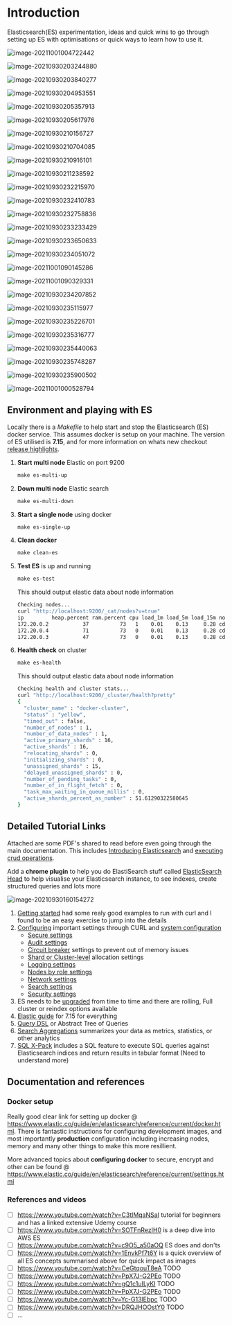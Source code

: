# Introduction

Elasticsearch(ES) experimentation, ideas and quick wins to go through setting up ES with optimisations or quick ways to learn how to use it.

![image-20211001004722442](./images/basics.png)

![image-20210930203244880](./images/basic-concepts.png)

![image-20210930203840277](./images/index-type.png)

![image-20210930204953551](./images/document-shards-replicas.png)

![image-20210930205357913](./images/api-conventions.png)

![image-20210930205617976](./images/multiple-indices.png)

![image-20210930210156727](./images/math-support.png)

![image-20210930210704085](./images/common-options.png)

![image-20210930210916101](./images/url-access-control.png)

![image-20210930211238592](./images/es-apis.png)

![image-20210930232215970](./images/document-api.png)

![image-20210930232410783](./images/crud-operations.png)

![image-20210930232758836](./images/search-api.png)

![image-20210930233233429](./images/aggregation.png)

![image-20210930233650633](./images/aggregation-types.png)

![image-20210930234051072](./images/index-api.png)

![image-20211001090145286](./images/shards.png)

![image-20211001090329331](./images/primary-replica-shards.png)

![image-20210930234207852](./images/cluster-api.png)

![image-20210930235115977](./images/query-dsl.png)

![image-20210930235226701](./images/mapping.png)

![image-20210930235316777](./images/mapping-parameters.png)

![image-20210930235440063](./images/analysis.png)

![image-20210930235748287](./images/modules.png)

![image-20210930235900502](./images/module-types.png)

![image-20211001000528794](./images/aws-es-domain.png)

## Environment and playing with ES

Locally there is a _Makefile_ to help start and stop the Elasticsearch (ES) docker service. This assumes docker is setup on your machine. The version of ES utilised is **7.15**, and for more information on whats new checkout [release highlights](https://www.elastic.co/guide/en/elasticsearch/reference/current/release-highlights.html).

1. **Start** **multi node** Elastic on port 9200

   ```makefile
   make es-multi-up
   ```

2. **Down multi node** Elastic search

   ```makefile
   make es-multi-down
   ```

3. **Start a single node** using docker

   ```makefile
   make es-single-up
   ```

4. **Clean docker**

   ```makefile
   make clean-es
   ```

5. **Test ES** is up and running

   ```makefile
   make es-test
   ```

   This should output elastic data about node information

   ```bash
   Checking nodes...
   curl "http://localhost:9200/_cat/nodes?v=true"
   ip         heap.percent ram.percent cpu load_1m load_5m load_15m node.role   master name
   172.20.0.2           37          73   1    0.01    0.13     0.28 cdfhilmrstw *      es02
   172.20.0.4           71          73   0    0.01    0.13     0.28 cdfhilmrstw -      es03
   172.20.0.3           47          73   0    0.01    0.13     0.28 cdfhilmrstw -      es01
   ```

6. **Health check** on cluster

   ```makefile
   make es-health
   ```

   This should output elastic data about node information

   ```bash
   Checking health and cluster stats...
   curl "http://localhost:9200/_cluster/health?pretty"
   {
     "cluster_name" : "docker-cluster",
     "status" : "yellow",
     "timed_out" : false,
     "number_of_nodes" : 1,
     "number_of_data_nodes" : 1,
     "active_primary_shards" : 16,
     "active_shards" : 16,
     "relocating_shards" : 0,
     "initializing_shards" : 0,
     "unassigned_shards" : 15,
     "delayed_unassigned_shards" : 0,
     "number_of_pending_tasks" : 0,
     "number_of_in_flight_fetch" : 0,
     "task_max_waiting_in_queue_millis" : 0,
     "active_shards_percent_as_number" : 51.61290322580645
   }
   ```

## Detailed Tutorial Links

Attached are some PDF's shared to read before even going through the main documentation. This includes [Introducing Elasticsearch](./introducing-elasticsearch-slides.pdf) and [executing crud operations](./executing-crud-operations-using-the-elasticsearch-apis-slides.pdf).

Add a **chrome plugin** to help you do ElastiSearch stuff called [ElasticSearch Head](https://chrome.google.com/webstore/detail/elasticsearch-head/ffmkiejjmecolpfloofpjologoblkegm) to help visualise your Elasticsearch instance, to see indexes, create structured queries and lots more

![image-20210930160154272](./images/elastic-search-head.png)

1. [Getting started](https://www.elastic.co/guide/en/elasticsearch/reference/current/getting-started.html) had some realy good examples to run with curl and I found to be an easy exercise to jump into the details
2. [Configuring](https://www.elastic.co/guide/en/elasticsearch/reference/current/important-settings.html) important settings through CURL and [system configuration](https://www.elastic.co/guide/en/elasticsearch/reference/current/system-config.html)
   - [Secure settings](https://www.elastic.co/guide/en/elasticsearch/reference/current/secure-settings.html)
   - [Audit settings](https://www.elastic.co/guide/en/elasticsearch/reference/current/auditing-settings.html)
   - [Circuit breaker](https://www.elastic.co/guide/en/elasticsearch/reference/current/circuit-breaker.html) settings to prevent out of memory issues
   - [Shard or Cluster-level](https://www.elastic.co/guide/en/elasticsearch/reference/current/modules-cluster.html) allocation settings
   - [Logging settings](https://www.elastic.co/guide/en/elasticsearch/reference/current/logging.html)
   - [Nodes by role settings](https://www.elastic.co/guide/en/elasticsearch/reference/current/modules-node.html)
   - [Network settings](https://www.elastic.co/guide/en/elasticsearch/reference/current/modules-network.html)
   - [Search settings](https://www.elastic.co/guide/en/elasticsearch/reference/current/search-settings.html)
   - [Security settings](https://www.elastic.co/guide/en/elasticsearch/reference/current/security-settings.html)
3. ES needs to be [upgraded](https://www.elastic.co/guide/en/elasticsearch/reference/current/setup-upgrade.html) from time to time and there are rolling, Full cluster or reindex options available
4. [Elastic guide](https://www.elastic.co/guide/en/elasticsearch/reference/current/index.html) for 7.15 for everything
5. [Query DSL](https://www.elastic.co/guide/en/elasticsearch/reference/current/query-dsl.html) or Abstract Tree of Queries
6. [Search Aggregations](https://www.elastic.co/guide/en/elasticsearch/reference/current/search-aggregations.html) summarizes your data as metrics, statistics, or other analytics
7. [SQL X-Pack](https://www.elastic.co/guide/en/elasticsearch/reference/current/xpack-sql.html) includes a SQL feature to execute SQL queries against Elasticsearch indices and return results in tabular format (Need to understand more)

## Documentation and references

### Docker setup

Really good clear link for setting up docker @ https://www.elastic.co/guide/en/elasticsearch/reference/current/docker.html. There is fantastic instructions for configuring development images, and most importantly **production** configuration including increasing nodes, memory and many other things to make this more resillient.

More advanced topics about **configuring docker** to secure, encrypt and other can be found @ https://www.elastic.co/guide/en/elasticsearch/reference/current/settings.html

### References and videos

- [ ] https://www.youtube.com/watch?v=C3tlMqaNSaI tutorial for beginners and has a linked extensive Udemy course
- [ ] https://www.youtube.com/watch?v=SOTFnRezIH0 is a deep dive into AWS ES
- [ ] https://www.youtube.com/watch?v=c9O5_a50aOQ ES does and don'ts
- [ ] https://www.youtube.com/watch?v=1EnvkPf7t6Y is a quick overview of all ES concepts summarised above for quick impact as images
- [ ] https://www.youtube.com/watch?v=CeGtqouT8eA TODO
- [ ] https://www.youtube.com/watch?v=PpX7J-G2PEo TODO
- [ ] https://www.youtube.com/watch?v=gQ1c1uILyKI TODO
- [ ] https://www.youtube.com/watch?v=PpX7J-G2PEo TODO
- [ ] https://www.youtube.com/watch?v=Yc-G13lEbpc TODO
- [ ] https://www.youtube.com/watch?v=DRQJHOOstY0 TODO
- [ ] ...
